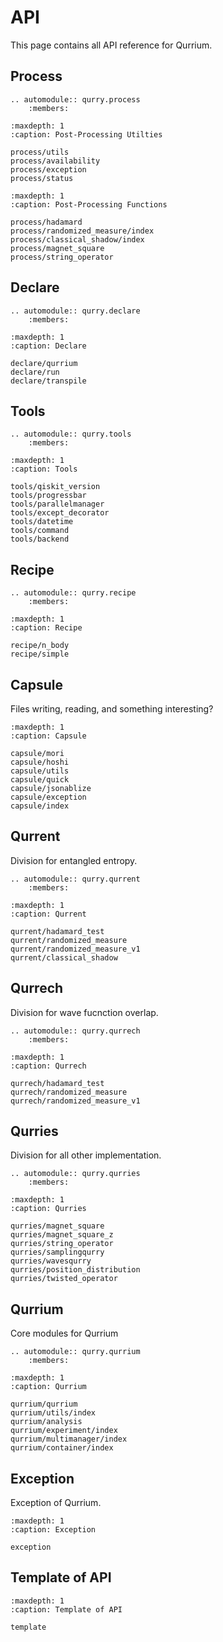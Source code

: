 # API

This page contains all API reference for Qurrium.

## Process

```{eval-rst}
.. automodule:: qurry.process
    :members:
```

```{toctree}
:maxdepth: 1
:caption: Post-Processing Utilties

process/utils
process/availability
process/exception
process/status

```

```{toctree}
:maxdepth: 1
:caption: Post-Processing Functions

process/hadamard
process/randomized_measure/index
process/classical_shadow/index
process/magnet_square
process/string_operator

```

## Declare

```{eval-rst}
.. automodule:: qurry.declare
    :members:
```

```{toctree}
:maxdepth: 1
:caption: Declare

declare/qurrium
declare/run
declare/transpile

```

## Tools

```{eval-rst}
.. automodule:: qurry.tools
    :members:
```

```{toctree}
:maxdepth: 1
:caption: Tools

tools/qiskit_version
tools/progressbar
tools/parallelmanager
tools/except_decorator
tools/datetime
tools/command
tools/backend

```

## Recipe

```{eval-rst}
.. automodule:: qurry.recipe
    :members:
```

```{toctree}
:maxdepth: 1
:caption: Recipe

recipe/n_body
recipe/simple

```

## Capsule

Files writing, reading, and something interesting?

```{toctree}
:maxdepth: 1
:caption: Capsule

capsule/mori
capsule/hoshi
capsule/utils
capsule/quick
capsule/jsonablize
capsule/exception
capsule/index

```

## Qurrent

Division for entangled entropy.

```{eval-rst}
.. automodule:: qurry.qurrent
    :members:
```

```{toctree}
:maxdepth: 1
:caption: Qurrent

qurrent/hadamard_test
qurrent/randomized_measure
qurrent/randomized_measure_v1
qurrent/classical_shadow

```

## Qurrech

Division for wave fucnction overlap.

```{eval-rst}
.. automodule:: qurry.qurrech
    :members:
```

```{toctree}
:maxdepth: 1
:caption: Qurrech

qurrech/hadamard_test
qurrech/randomized_measure
qurrech/randomized_measure_v1

```

## Qurries

Division for all other implementation.

```{eval-rst}
.. automodule:: qurry.qurries
    :members:
```

```{toctree}
:maxdepth: 1
:caption: Qurries

qurries/magnet_square
qurries/magnet_square_z
qurries/string_operator
qurries/samplingqurry
qurries/wavesqurry
qurries/position_distribution
qurries/twisted_operator

```

## Qurrium

Core modules for Qurrium

```{eval-rst}
.. automodule:: qurry.qurrium
    :members:
```

```{toctree}
:maxdepth: 1
:caption: Qurrium

qurrium/qurrium
qurrium/utils/index
qurrium/analysis
qurrium/experiment/index
qurrium/multimanager/index
qurrium/container/index

```

## Exception

Exception of Qurrium.

```{toctree}
:maxdepth: 1
:caption: Exception

exception

```

## Template of API

```{toctree}
:maxdepth: 1
:caption: Template of API

template

```
